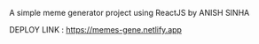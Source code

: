 A simple meme generator project using ReactJS by ANISH SINHA

DEPLOY LINK : https://memes-gene.netlify.app

